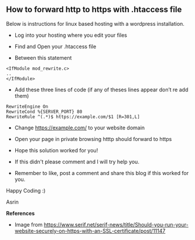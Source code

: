 ## How to forward http to https with .htaccess file

Below is instructions for linux based hosting with a wordpress installation.

- Log into your hosting where you edit your files

- Find and Open your .htaccess file

- Between this statement


```
<IfModule mod_rewrite.c>
..
</IfModule>
``` 

- Add these three lines of code (if any of theses lines appear don’t re add them)


```
RewriteEngine On
RewriteCond %{SERVER_PORT} 80
RewriteRule ^(.*)$ https://example.com/$1 [R=301,L]
``` 

- Change https://example.com/ to your website domain

- Open your page in private browsing htttp should forward to https

- Hope this solution worked for you!

- If this didn't please comment and I will try help you.

- Remember to like, post a comment and share this blog if this worked for you. 

Happy Coding :)

Asrin






**References**

- Image from https://www.serif.net/serif-news/title/Should-you-run-your-website-securely-on-https-with-an-SSL-certificate/post/11147